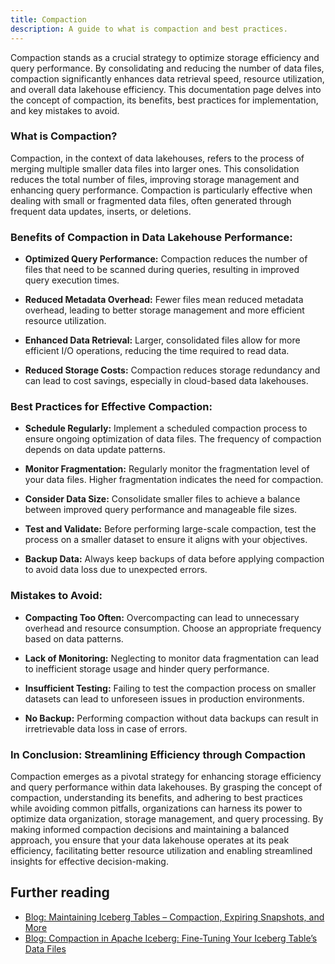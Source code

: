 ```yaml
---
title: Compaction
description: A guide to what is compaction and best practices.
---
```


Compaction stands as a crucial strategy to optimize storage efficiency and query performance. By consolidating and reducing the number of data files, compaction significantly enhances data retrieval speed, resource utilization, and overall data lakehouse efficiency. This documentation page delves into the concept of compaction, its benefits, best practices for implementation, and key mistakes to avoid.

### What is Compaction?

Compaction, in the context of data lakehouses, refers to the process of merging multiple smaller data files into larger ones. This consolidation reduces the total number of files, improving storage management and enhancing query performance. Compaction is particularly effective when dealing with small or fragmented data files, often generated through frequent data updates, inserts, or deletions.

### Benefits of Compaction in Data Lakehouse Performance:

- **Optimized Query Performance:** Compaction reduces the number of files that need to be scanned during queries, resulting in improved query execution times.

- **Reduced Metadata Overhead:** Fewer files mean reduced metadata overhead, leading to better storage management and more efficient resource utilization.

- **Enhanced Data Retrieval:** Larger, consolidated files allow for more efficient I/O operations, reducing the time required to read data.

- **Reduced Storage Costs:** Compaction reduces storage redundancy and can lead to cost savings, especially in cloud-based data lakehouses.

### Best Practices for Effective Compaction:

- **Schedule Regularly:** Implement a scheduled compaction process to ensure ongoing optimization of data files. The frequency of compaction depends on data update patterns.

- **Monitor Fragmentation:** Regularly monitor the fragmentation level of your data files. Higher fragmentation indicates the need for compaction.

- **Consider Data Size:** Consolidate smaller files to achieve a balance between improved query performance and manageable file sizes.

- **Test and Validate:** Before performing large-scale compaction, test the process on a smaller dataset to ensure it aligns with your objectives.

- **Backup Data:** Always keep backups of data before applying compaction to avoid data loss due to unexpected errors.

### Mistakes to Avoid:

- **Compacting Too Often:** Overcompacting can lead to unnecessary overhead and resource consumption. Choose an appropriate frequency based on data patterns.

- **Lack of Monitoring:** Neglecting to monitor data fragmentation can lead to inefficient storage usage and hinder query performance.

- **Insufficient Testing:** Failing to test the compaction process on smaller datasets can lead to unforeseen issues in production environments.

- **No Backup:** Performing compaction without data backups can result in irretrievable data loss in case of errors.

### In Conclusion: Streamlining Efficiency through Compaction

Compaction emerges as a pivotal strategy for enhancing storage efficiency and query performance within data lakehouses. By grasping the concept of compaction, understanding its benefits, and adhering to best practices while avoiding common pitfalls, organizations can harness its power to optimize data organization, storage management, and query processing. By making informed compaction decisions and maintaining a balanced approach, you ensure that your data lakehouse operates at its peak efficiency, facilitating better resource utilization and enabling streamlined insights for effective decision-making.

## Further reading

- [Blog: Maintaining Iceberg Tables – Compaction, Expiring Snapshots, and More](https://www.dremio.com/blog/maintaining-iceberg-tables-compaction-expiring-snapshots-and-more/)
- [Blog: Compaction in Apache Iceberg: Fine-Tuning Your Iceberg Table’s Data Files](https://www.dremio.com/blog/compaction-in-apache-iceberg-fine-tuning-your-iceberg-tables-data-files/)